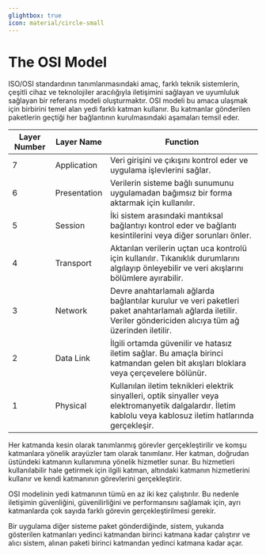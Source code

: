 ```yaml
---
glightbox: true
icon: material/circle-small
---
```


# The OSI Model

ISO/OSI standardının tanımlanmasındaki amaç, farklı teknik sistemlerin, çeşitli cihaz ve teknolojiler aracılığıyla iletişimini sağlayan ve uyumluluk sağlayan bir referans modeli oluşturmaktır. OSI modeli bu amaca ulaşmak için birbirini temel alan yedi farklı katman kullanır. Bu katmanlar gönderilen paketlerin geçtiği her bağlantının kurulmasındaki aşamaları temsil eder.

| Layer Number | Layer Name | Function |
|---|---|---|
| 7 | Application | Veri girişini ve çıkışını kontrol eder ve uygulama işlevlerini sağlar. |
| 6 | Presentation | Verilerin sisteme bağlı sunumunu uygulamadan bağımsız bir forma aktarmak için kullanılır. |
| 5 | Session | İki sistem arasındaki mantıksal bağlantıyı kontrol eder ve bağlantı kesintilerini veya diğer sorunları önler. |
| 4 | Transport | Aktarılan verilerin uçtan uca kontrolü için kullanılır. Tıkanıklık durumlarını algılayıp önleyebilir ve veri akışlarını bölümlere ayırabilir. |
| 3 | Network | Devre anahtarlamalı ağlarda bağlantılar kurulur ve veri paketleri paket anahtarlamalı ağlarda iletilir. Veriler göndericiden alıcıya tüm ağ üzerinden iletilir. |
| 2 | Data Link | İlgili ortamda güvenilir ve hatasız iletim sağlar. Bu amaçla birinci katmandan gelen bit akışları bloklara veya çerçevelere bölünür. |
| 1 | Physical | Kullanılan iletim teknikleri elektrik sinyalleri, optik sinyaller veya elektromanyetik dalgalardır. İletim kablolu veya kablosuz iletim hatlarında gerçekleşir. |

Her katmanda kesin olarak tanımlanmış görevler gerçekleştirilir ve komşu katmanlara yönelik arayüzler tam olarak tanımlanır. Her katman, doğrudan üstündeki katmanın kullanımına yönelik hizmetler sunar. Bu hizmetleri kullanılabilir hale getirmek için ilgili katman, altındaki katmanın hizmetlerini kullanır ve kendi katmanının görevlerini gerçekleştirir.

OSI modelinin yedi katmanının tümü en az iki kez çalıştırılır. Bu nedenle iletişimin güvenliğini, güvenilirliğini ve performansını sağlamak için, ayrı katmanlarda çok sayıda farklı görevin gerçekleştirilmesi gerekir.

Bir uygulama diğer sisteme paket gönderdiğinde, sistem, yukarıda gösterilen katmanları yedinci katmandan birinci katmana kadar çalıştırır ve alıcı sistem, alınan paketi birinci katmandan yedinci katmana kadar açar.

